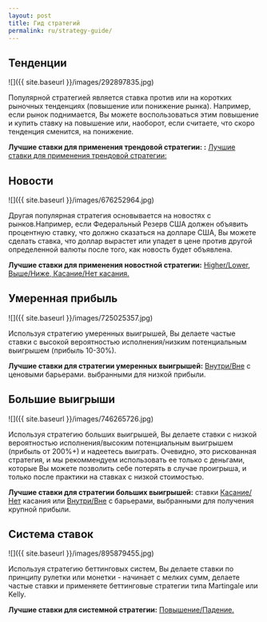 ```yaml
---
layout: post
title: Гид стратегий
permalink: ru/strategy-guide/
---
```


## Тенденции

![]({{ site.baseurl }}/images/292897835.jpg)

Популярной стратегией является ставка против или на коротких рыночных тенденциях (повышение или понижение рынка). Например, если рынок поднимается, Вы можете воспользоваться этим повышение и купить ставку на повышение или, наоборот, если считаете, что скоро тенденция сменится, на понижение.

**Лучшие ставки для применения трендовой стратегии: :** [Лучшие ставки для применения трендовой стратегии: ](https://www.binary.com/d/trade.cgi?l=RU&form_name=variablereturn)

## Новости

![]({{ site.baseurl }}/images/676252964.jpg)

Другая популярная стратегия основывается на новостях с рынков.Например, если Федеральный Резерв США должен объявить процентную ставку, что должно сказаться на долларе США, Вы можете сделать ставка, что доллар вырастет или упадет в цене против другой определенной валюты после того, как новость будет объявлена.

**Лучшие ставки для применения новостной стратегии:** [Higher/Lower](https://www.binary.com/d/trade.cgi?form_name=higherlower), [Выше/Ниже, Касание/Нет касания.](https://www.binary.com/d/trade.cgi?l=RU&form_name=touchnotouch)

## Умеренная прибыль

![]({{ site.baseurl }}/images/725025357.jpg)

Используя стратегию умеренных выигрышей, Вы делаете частые ставки с высокой вероятностью исполнения/низким потенциальным выигрышем (прибыль 10-30%).

**Лучшие ставки для стратегии умеренных выигрышей:** [Внутри/Вне](https://www.binary.com/d/trade.cgi?form_name=staysinout) с ценовыми барьерами. выбранными для низкой прибыли.

## Большие выигрыши

![]({{ site.baseurl }}/images/746265726.jpg)

Используя стратегию больших выигрышей, Вы делаете ставки с низкой вероятностью исполнения/высоким потенциальным выигрышем (прибыль от 200%+) и надеетесь выиграть. Очевидно, это рискованная стратегия, и мы рекоммендуем использовать ее только с деньгами, которые Вы можете позволить себе потерять в случае проигрыша, и только после практики на ставках с низкой стоимостью.

**Лучшие ставки для стратегии больших выигрышей:** ставки [Касание/Нет](https://www.binary.com/d/trade.cgi?form_name=touchnotouch) касания или [Внутри/Вне](https://www.binary.com/d/trade.cgi?form_name=staysinout) с барьерами, выбранными для получения крупной прибыли.

## Система ставок

![]({{ site.baseurl }}/images/895879455.jpg)

Используя стратегию беттинговых систем, Вы делаете ставки по принципу рулетки или монетки - начинает с мелких сумм, делаете частые ставки и применяете беттинговые стратегии типа Martingale или Kelly.

**Лучшие ставки для системной стратегии:** [Повышение/Падение.](https://www.binary.com/d/trade.cgi?form_name=variablereturn)
